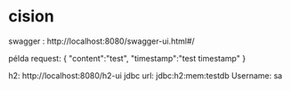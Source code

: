 # cision

swagger :
    http://localhost:8080/swagger-ui.html#/

példa request:
{
"content":"test",
"timestamp":"test timestamp"
}

h2:
    http://localhost:8080/h2-ui
    jdbc url: 
        jdbc:h2:mem:testdb
    Username:
        sa